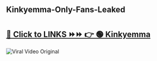
 ## Kinkyemma-Only-Fans-Leaked

# <h2><a href="https://clipsfans.com/Kinkyemma&ref=git">🔗 Click to LINKS ⏩⏩ 👉 🟢 Kinkyemma </a></h2>

<a href="https://clipsfans.com/Kinkyemma&ref=git" rel="nofollow" data-target="animated-image.originalLink"><img src="https://i.ibb.co.com/xMMVF88/686577567.gif" alt="Viral Video Original" style="max-width: 100%; display: inline-block;" data-target="animated-image.originalImage"></a>
